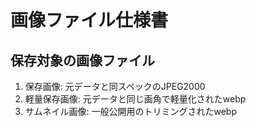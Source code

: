 # 画像ファイル仕様書

## 保存対象の画像ファイル
1. 保存画像: 元データと同スペックのJPEG2000
2. 軽量保存画像: 元データと同じ画角で軽量化されたwebp
3. サムネイル画像: 一般公開用のトリミングされたwebp